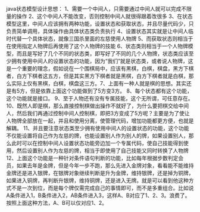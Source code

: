 java状态模型设计思想：
1、需要一个中间人，只需要通过中间人就可以完成不限量的操作
2、这个中间人不能改变，否则控制中间人就很得跟着改很多
3、在状态模型这里，中间人应该拥有两种功能，设置状态和获取状态，并且尽量代码少，只负责简单调用，具体操作由具体状态类负责执行
4、设置状态其实就是让中间人临时代替一个具体状态，就像三国杀里面的左慈使用人物牌
5、而获取状态则相当于在使用指定人物牌后再使用了这个人物牌的技能
6、状态类则相当于一个人物牌模型，而且是写好了几个不同的状态类，即写好了不同的几个人物牌，状态类应该至少拥有使用中间人的设置状态的功能，因为“我们”就是状态类，或者说人物牌，这是一个重要的理念，假如说在一个围棋局中，应该有黑棋，白棋，棋盘，黑方下棋者，白方下棋者这五方，但是其实黑方下棋者就是黑棋，白方下棋者就是白棋，那么实际上仅有黑棋，白棋，棋盘这三方。7、上面有一种人就是棋的思想。其实还是有5方，但是依靠上面这个功能做到了5方变3方。
8、每个状态都有这个功能，这个功能就是接口。
9、至于人物还有没有专属技能，这个无所谓，可任意存在。
10、既然人即是棋，那么直接控制棋做出操作不就好了，为什么要把棋交给中间人，然后我们再通过控制中间人控制棋，即把3方变成了5方呢？主要是为了使让人物牌全部放在一起，并且和使用分离，使管理代码，增加功能都更方便，也就是解耦。
11、并且要注意状态类至少拥有使用中间人的设置状态的功能，这个功能不仅能设置将自己作为左慈的牌，也能设置别人作为别人的牌，如果设置别人，那么此时可以在控制中间人设置状态功能旁边加一个专属代码，使自己技能得到使用，然后设置别人作为左慈的牌，相当于即使用了自己技能又同时转换了人物牌
12、上面这个功能是一种针对条件语句判断的功能，比如每年根据步数判定会员，如果去年是金牌，但是今年一步不跑，那么先进入金牌对象，看看能不能维持金牌还是进入银牌，在银牌对象继续判断是升为金牌，维持银牌，还是掉为铜牌，如果进入铜牌，再判断升银牌，维持铜牌，还是进入无牌。就是可以看到他这种方式不是一次到位，而是每个牌仅需完成自己的事情即可，而不是多重组合。比如说A条件进入1，B条件进入2，AB条件进入3，这样A、B对应了1、2、3。浪费了。按照上面这种方法，A、B可以仅对应1、2。